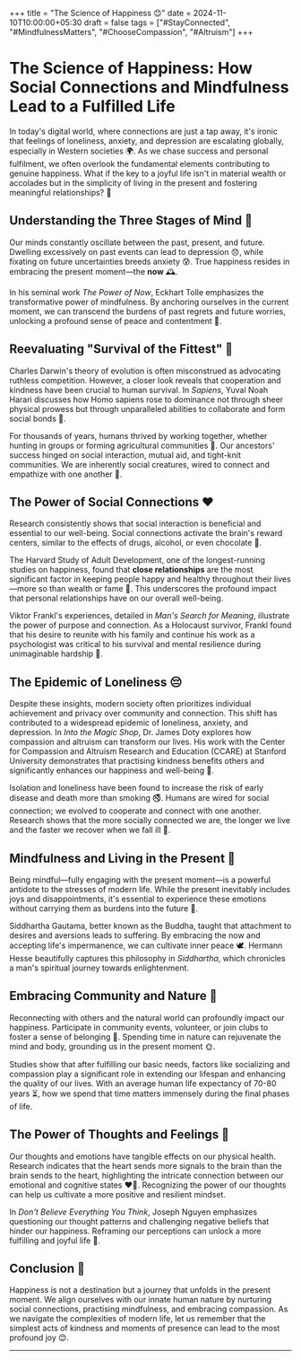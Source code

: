 +++
title = "The Science of Happiness 😊"
date = 2024-11-10T10:00:00+05:30
draft = false
tags = ["#StayConnected", "#MindfulnessMatters", "#ChooseCompassion", "#Altruism"]
+++

# The Science of Happiness: How Social Connections and Mindfulness Lead to a Fulfilled Life 

In today's digital world, where connections are just a tap away, it's ironic that feelings of loneliness, anxiety, and depression are escalating globally, especially in Western societies 🌍. As we chase success and personal fulfilment, we often overlook the fundamental elements contributing to genuine happiness. What if the key to a joyful life isn't in material wealth or accolades but in the simplicity of living in the present and fostering meaningful relationships? 🤔

## Understanding the Three Stages of Mind 🧠

Our minds constantly oscillate between the past, present, and future. Dwelling excessively on past events can lead to depression 😞, while fixating on future uncertainties breeds anxiety 😰. True happiness resides in embracing the present moment—the **now** 🕰️.

In his seminal work *The Power of Now*, Eckhart Tolle emphasizes the transformative power of mindfulness. By anchoring ourselves in the current moment, we can transcend the burdens of past regrets and future worries, unlocking a profound sense of peace and contentment 🌈.

## Reevaluating "Survival of the Fittest" 🤝

Charles Darwin's theory of evolution is often misconstrued as advocating ruthless competition. However, a closer look reveals that cooperation and kindness have been crucial to human survival. In *Sapiens*, Yuval Noah Harari discusses how Homo sapiens rose to dominance not through sheer physical prowess but through unparalleled abilities to collaborate and form social bonds 👫.

For thousands of years, humans thrived by working together, whether hunting in groups or forming agricultural communities 🌾. Our ancestors' success hinged on social interaction, mutual aid, and tight-knit communities. We are inherently social creatures, wired to connect and empathize with one another 🤗.

## The Power of Social Connections ❤️

Research consistently shows that social interaction is beneficial and essential to our well-being. Social connections activate the brain's reward centers, similar to the effects of drugs, alcohol, or even chocolate 🍫.

The Harvard Study of Adult Development, one of the longest-running studies on happiness, found that **close relationships** are the most significant factor in keeping people happy and healthy throughout their lives—more so than wealth or fame 💎. This underscores the profound impact that personal relationships have on our overall well-being.

Viktor Frankl's experiences, detailed in *Man's Search for Meaning*, illustrate the power of purpose and connection. As a Holocaust survivor, Frankl found that his desire to reunite with his family and continue his work as a psychologist was critical to his survival and mental resilience during unimaginable hardship 🌟.

## The Epidemic of Loneliness 😔

Despite these insights, modern society often prioritizes individual achievement and privacy over community and connection. This shift has contributed to a widespread epidemic of loneliness, anxiety, and depression. In *Into the Magic Shop*, Dr. James Doty explores how compassion and altruism can transform our lives. His work with the Center for Compassion and Altruism Research and Education (CCARE) at Stanford University demonstrates that practising kindness benefits others and significantly enhances our happiness and well-being 💖.

Isolation and loneliness have been found to increase the risk of early disease and death more than smoking 🚭. Humans are wired for social connection; we evolved to cooperate and connect with one another. Research shows that the more socially connected we are, the longer we live and the faster we recover when we fall ill 🏥.

## Mindfulness and Living in the Present 🌿

Being mindful—fully engaging with the present moment—is a powerful antidote to the stresses of modern life. While the present inevitably includes joys and disappointments, it's essential to experience these emotions without carrying them as burdens into the future 🎈.

Siddhartha Gautama, better known as the Buddha, taught that attachment to desires and aversions leads to suffering. By embracing the now and accepting life's impermanence, we can cultivate inner peace 🕊️. Hermann Hesse beautifully captures this philosophy in *Siddhartha*, which chronicles a man's spiritual journey towards enlightenment.

## Embracing Community and Nature 🌳

Reconnecting with others and the natural world can profoundly impact our happiness. Participate in community events, volunteer, or join clubs to foster a sense of belonging 🤝. Spending time in nature can rejuvenate the mind and body, grounding us in the present moment 🌞.

Studies show that after fulfilling our basic needs, factors like socializing and compassion play a significant role in extending our lifespan and enhancing the quality of our lives. With an average human life expectancy of 70-80 years ⏳, how we spend that time matters immensely during the final phases of life.

## The Power of Thoughts and Feelings 💭

Our thoughts and emotions have tangible effects on our physical health. Research indicates that the heart sends more signals to the brain than the brain sends to the heart, highlighting the intricate connection between our emotional and cognitive states ❤️🧠. Recognizing the power of our thoughts can help us cultivate a more positive and resilient mindset.

In *Don't Believe Everything You Think*, Joseph Nguyen emphasizes questioning our thought patterns and challenging negative beliefs that hinder our happiness. Reframing our perceptions can unlock a more fulfilling and joyful life 🌟.

## Conclusion 🎉

Happiness is not a destination but a journey that unfolds in the present moment. We align ourselves with our innate human nature by nurturing social connections, practising mindfulness, and embracing compassion. As we navigate the complexities of modern life, let us remember that the simplest acts of kindness and moments of presence can lead to the most profound joy 😊.

---

